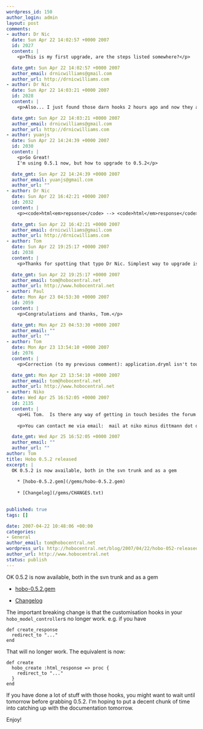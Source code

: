 ```yaml
--- 
wordpress_id: 150
author_login: admin
layout: post
comments: 
- author: Dr Nic
  date: Sun Apr 22 14:02:57 +0000 2007
  id: 2027
  content: |
    <p>This is my first upgrade, are the steps listed somewhere?</p>

  date_gmt: Sun Apr 22 14:02:57 +0000 2007
  author_email: drnicwilliams@gmail.com
  author_url: http://drnicwilliams.com
- author: Dr Nic
  date: Sun Apr 22 14:03:21 +0000 2007
  id: 2028
  content: |
    <p>Also... I just found those darn hooks 2 hours ago and now they are gone! :D</p>

  date_gmt: Sun Apr 22 14:03:21 +0000 2007
  author_email: drnicwilliams@gmail.com
  author_url: http://drnicwilliams.com
- author: yuanjs
  date: Sun Apr 22 14:24:39 +0000 2007
  id: 2030
  content: |
    <p>So Great!
    I'm using 0.5.1 now, but how to upgrade to 0.5.2</p>

  date_gmt: Sun Apr 22 14:24:39 +0000 2007
  author_email: yuanjs@gmail.com
  author_url: ""
- author: Dr Nic
  date: Sun Apr 22 16:42:21 +0000 2007
  id: 2032
  content: |
    <p><code>html<em>repsonse</code> --> <code>html</em>response</code></p>

  date_gmt: Sun Apr 22 16:42:21 +0000 2007
  author_email: drnicwilliams@gmail.com
  author_url: http://drnicwilliams.com
- author: Tom
  date: Sun Apr 22 19:25:17 +0000 2007
  id: 2038
  content: |
    <p>Thanks for spotting that typo Dr Nic. Simplest way to upgrade is to remove the plugins/hobo folder and check out the latest one from svn. You should also run the <code>hobo_rapid</code> generator again if you're using Rapid, but be careful to say "no" to overwriting any files you have changed (e.g. application.dryml).</p>

  date_gmt: Sun Apr 22 19:25:17 +0000 2007
  author_email: tom@hobocentral.net
  author_url: http://www.hobocentral.net
- author: Paul
  date: Mon Apr 23 04:53:30 +0000 2007
  id: 2059
  content: |
    <p>Congratulations and thanks, Tom.</p>

  date_gmt: Mon Apr 23 04:53:30 +0000 2007
  author_email: ""
  author_url: ""
- author: Tom
  date: Mon Apr 23 13:54:10 +0000 2007
  id: 2076
  content: |
    <p>Correction (to my previous comment): application.dryml isn't touched by that generator anyway.</p>

  date_gmt: Mon Apr 23 13:54:10 +0000 2007
  author_email: tom@hobocentral.net
  author_url: http://www.hobocentral.net
- author: Niko
  date: Wed Apr 25 16:52:05 +0000 2007
  id: 2135
  content: |
    <p>Hi Tom.  Is there any way of getting in touch besides the forum and the blog?  I didn't find an emailaddress.  I got banned from the forum for posting "spam" but the forum didn't tell me what exactly was wrong.  Sorry for the misuse of your blog.  I would highly appreciate you removing the ban, please.  Thank you!</p>
    
    <p>You can contact me via email:  mail at niko minus dittmann dot de</p>

  date_gmt: Wed Apr 25 16:52:05 +0000 2007
  author_email: ""
  author_url: ""
author: Tom
title: Hobo 0.5.2 released
excerpt: |
  OK 0.5.2 is now available, both in the svn trunk and as a gem
  
    * [hobo-0.5.2.gem](/gems/hobo-0.5.2.gem)
  
    * [Changelog](/gems/CHANGES.txt)
  

published: true
tags: []

date: 2007-04-22 10:48:06 +00:00
categories: 
- General
author_email: tom@hobocentral.net
wordpress_url: http://hobocentral.net/blog/2007/04/22/hobo-052-released/
author_url: http://www.hobocentral.net
status: publish
---
```

OK 0.5.2 is now available, both in the svn trunk and as a gem

  * [hobo-0.5.2.gem](/gems/hobo-0.5.2.gem)

  * [Changelog](/gems/CHANGES.txt)

<a id="more"></a><a id="more-150"></a>

The important breaking change is that the customisation hooks in your `hobo_model_controller`s no longer work. e.g. if you have

    def create_response
      redirect_to "..."
    end

That will no longer work. The equivalent is now:

	def create
	  hobo_create :html_response => proc { 
		redirect_to "..."
	  }
	end
	
If you have done a lot of stuff with those hooks, you might want to wait until tomorrow before grabbing 0.5.2. I'm hoping to put a decent chunk of time into catching up with the documentation tomorrow.

Enjoy!
